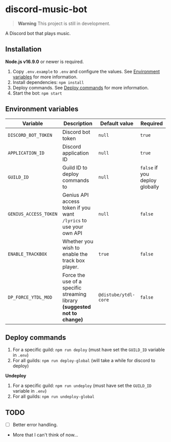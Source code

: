 # discord-music-bot

> __Warning__
> This project is still in development.

A Discord bot that plays music.

## Installation

**Node.js v16.9.0** or newer is required.

1. Copy `.env.example` to `.env` and configure the values. See [Environment variables](#environment-variables) for more information.
2. Install dependencies: `npm install`
3. Deploy commands. See [Deploy commands](#deploy-commands) for more information.
4. Start the bot: `npm start`

## Environment variables

| Variable | Description | Default value | Required |
| -------- | ----------- | ------------- | -------- |
| `DISCORD_BOT_TOKEN` | Discord bot token | `null` | `true` |
| `APPLICATION_ID` | Discord application ID | `null` | `true` |
| `GUILD_ID` | Guild ID to deploy commands to | `null` | `false` if you deploy globally |
| `GENIUS_ACCESS_TOKEN` | Genius API access token if you want `/lyrics` to use your own API | `null` | `false` |
| `ENABLE_TRACKBOX` | Whether you wish to enable the track box player. | `true` | `false` |
| `DP_FORCE_YTDL_MOD` | Force the use of a specific streaming library **(suggested not to change)** | `@distube/ytdl-core` | `false` |

## Deploy commands

1. For a specific guild: `npm run deploy` (must have set the `GUILD_ID` variable in `.env`)
2. For all guilds: `npm run deploy-global` (will take a while for discord to deploy)

**Undeploy**
1. For a specific guild: `npm run undeploy` (must have set the `GUILD_ID` variable in `.env`)
2. For all guilds: `npm run undeploy-global`

## TODO

- [ ] Better error handling.
- More that I can't think of now...
